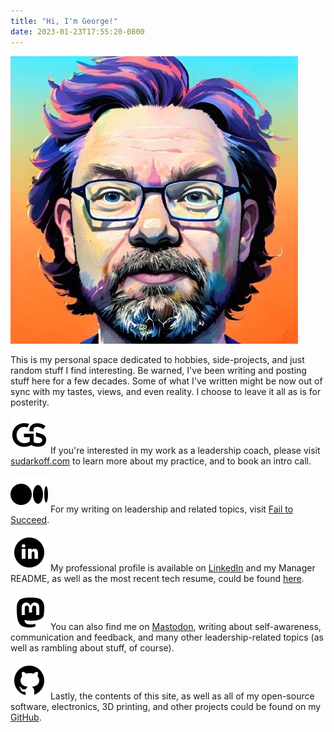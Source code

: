 ```yaml
---
title: "Hi, I'm George!"
date: 2023-01-23T17:55:20-0800
---
```

![headshot](/img/headshot.jpeg)

This is my personal space dedicated to hobbies, side-projects, and just random stuff I find interesting. Be warned, I've been writing and posting stuff here for a few decades. Some of what I've written might be now out of sync with my tastes, views, and even reality. I choose to leave it all as is for posterity.

![](/img/gs-logo.svg) If you're interested in my work as a leadership coach, please visit [sudarkoff.com](https://sudarkoff.com) to learn more about my practice, and to book an intro call.

![](/img/medium.svg) For my writing on leadership and related topics, visit [Fail to Succeed](https://failtosucceed.blog).

![](/img/linkedin.svg) My professional profile is available on [LinkedIn](https://linkedin.com/in/sudarkoff) and my Manager README, as well as the most recent tech resume, could be found [here](https://sudarkoff.com/manager-readme).

![](/img/mastodon.svg) You can also find me on [Mastodon](https://hachyderm.io/@sudarkoff), writing about self-awareness, communication and feedback, and many other leadership-related topics (as well as rambling about stuff, of course).

![](/img/github.svg) Lastly, the contents of this site, as well as all of my open-source software, electronics, 3D printing, and other projects could be found on my [GitHub](https://github.com/sudarkoff).